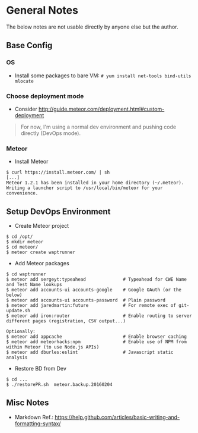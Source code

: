 # General Notes

The below notes are not usable directly by anyone else but the author.

## Base Config

### OS
* Install some packages to bare VM: `# yum install net-tools bind-utils mlocate`

### Choose deployment mode
* Consider http://guide.meteor.com/deployment.html#custom-deployment

> For now, I'm using a normal dev environment and pushing code directly (DevOps mode).


### Meteor

* Install Meteor
```
$ curl https://install.meteor.com/ | sh
[...]
Meteor 1.2.1 has been installed in your home directory (~/.meteor).
Writing a launcher script to /usr/local/bin/meteor for your convenience.
```

## Setup DevOps Environment

* Create Meteor project
```
$ cd /opt/
$ mkdir meteor
$ cd meteor/
$ meteor create waptrunner
```

* Add Meteor packages
```
$ cd waptrunner
$ meteor add sergeyt:typeahead              # Typeahead for CWE Name and Test Name lookups
$ meteor add accounts-ui accounts-google    # Google OAuth (or the below)
$ meteor add accounts-ui accounts-password  # Plain password
$ meteor add jaredmartin:future             # For remote exec of git-update.sh
$ meteor add iron:router                    # Enable routing to server different pages (registration, CSV output...)

Optionally:
$ meteor add appcache                       # Enable browser caching 
$ meteor add meteorhacks:npm                # Enable use of NPM from within Meteor (to use Node.js APIs)
$ meteor add dburles:eslint                 # Javascript static analysis
```

* Restore BD from Dev
```
$ cd ...
$ ./restorePR.sh  meteor.backup.20160204
```

## Misc Notes
* Markdown Ref.: https://help.github.com/articles/basic-writing-and-formatting-syntax/
